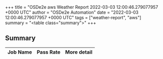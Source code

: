 +++
title = "OSDe2e aws Weather Report 2022-03-03 12:00:46.279077957 +0000 UTC"
author = "OSDe2e Automation"
date = "2022-03-03 12:00:46.279077957 +0000 UTC"
tags = ["weather-report", "aws"]
summary = "<table class=\"summary\"></table>"
+++
## Summary

| Job Name | Pass Rate | More detail |
|----------|-----------|-------------|




